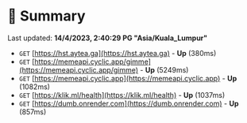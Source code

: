 # 📖 Summary
Last updated: **14/4/2023, 2:40:29 PG "Asia/Kuala_Lumpur"**

- `GET` [https://hst.aytea.ga](https://hst.aytea.ga) - **Up** (380ms)
- `GET` [https://memeapi.cyclic.app/gimme](https://memeapi.cyclic.app/gimme) - **Up** (5249ms)
- `GET` [https://memeapi.cyclic.app](https://memeapi.cyclic.app) - **Up** (1082ms)
- `GET` [https://klik.ml/health](https://klik.ml/health) - **Up** (1037ms)
- `GET` [https://dumb.onrender.com](https://dumb.onrender.com) - **Up** (857ms)
